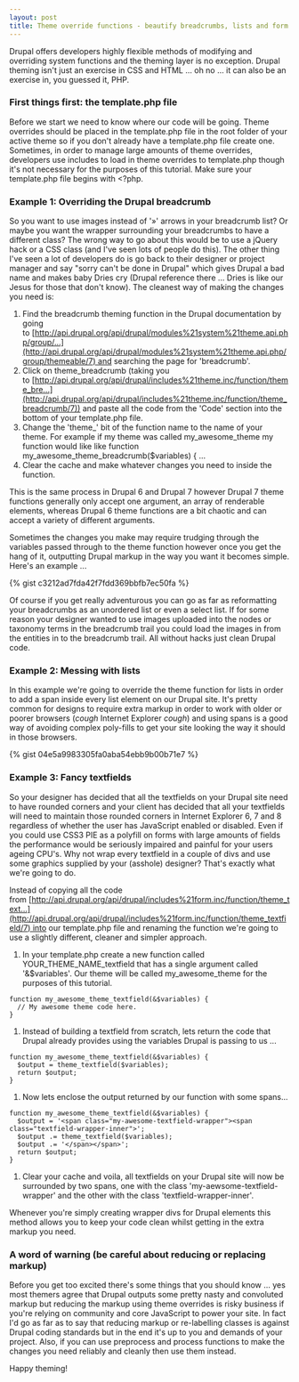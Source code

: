 ```yaml
---
layout: post
title: Theme override functions - beautify breadcrumbs, lists and form elements in Drupal 7
---
```


Drupal offers developers highly flexible methods of modifying and overriding system functions and the theming layer is no exception. Drupal theming isn't just an exercise in CSS and HTML ... oh no ... it can also be an exercise in, you guessed it, PHP.

### First things first: the template.php file
Before we start we need to know where our code will be going. Theme overrides should be placed in the template.php file in the root folder of your active theme so if you don't already have a template.php file create one. Sometimes, in order to manage large amounts of theme overrides, developers use includes to load in theme overrides to template.php though it's not necessary for the purposes of this tutorial. Make sure your template.php file begins with <?php.

### Example 1: Overriding the Drupal breadcrumb
So you want to use images instead of '»' arrows in your breadcrumb list? Or maybe you want the wrapper surrounding your breadcrumbs to have a different class? The wrong way to go about this would be to use a jQuery hack or a CSS class (and I've seen lots of people do this). The other thing I've seen a lot of developers do is go back to their designer or project manager and say "sorry can't be done in Drupal" which gives Drupal a bad name and makes baby Dries cry (Drupal reference there ... Dries is like our Jesus for those that don't know). The cleanest way of making the changes you need is:

1. Find the breadcrumb theming function in the Drupal documentation by going to [http://api.drupal.org/api/drupal/modules%21system%21theme.api.php/group/...](http://api.drupal.org/api/drupal/modules%21system%21theme.api.php/group/themeable/7) and searching the page for 'breadcrumb'.
1. Click on theme_breadcrumb (taking you to [http://api.drupal.org/api/drupal/includes%21theme.inc/function/theme_bre...](http://api.drupal.org/api/drupal/includes%21theme.inc/function/theme_breadcrumb/7)) and paste all the code from the 'Code' section into the bottom of your template.php file.
1. Change the 'theme_' bit of the function name to the name of your theme. For example if my theme was called my_awesome_theme my function would like like function my_awesome_theme_breadcrumb($variables) { ...
1. Clear the cache and make whatever changes you need to inside the function.

This is the same process in Drupal 6 and Drupal 7 however Drupal 7 theme functions generally only accept one argument, an array of renderable elements, whereas Drupal 6 theme functions are a bit chaotic and can accept a variety of different arguments.

Sometimes the changes you make may require trudging through the variables passed through to the theme function however once you get the hang of it, outputting Drupal markup in the way you want it becomes simple. Here's an example ...

{% gist c3212ad7fda42f7fdd369bbfb7ec50fa %}

Of course if you get really adventurous you can go as far as reformatting your breadcrumbs as an unordered list or even a select list. If for some reason your designer wanted to use images uploaded into the nodes or taxonomy terms in the breadcrumb trail you could load the images in from the entities in to the breadcrumb trail. All without hacks just clean Drupal code.

### Example 2: Messing with lists
In this example we're going to override the theme function for lists in order to add a span inside every list element on our Drupal site. It's pretty common for designs to require extra markup in order to work with older or poorer browsers (*cough* Internet Explorer *cough*) and using spans is a good way of avoiding complex poly-fills to get your site looking the way it should in those browsers.

{% gist 04e5a9983305fa0aba54ebb9b00b71e7 %}

### Example 3: Fancy textfields
So your designer has decided that all the textfields on your Drupal site need to have rounded corners and your client has decided that all your textfields will need to maintain those rounded corners in Internet Explorer 6, 7 and 8 regardless of whether the user has JavaScript enabled or disabled. Even if you could use CSS3 PIE as a polyfill on forms with large amounts of fields the performance would be seriously impaired and painful for your users ageing CPU's. Why not wrap every textfield in a couple of divs and use some graphics supplied by your (asshole) designer? That's exactly what we're going to do.

Instead of copying all the code from [http://api.drupal.org/api/drupal/includes%21form.inc/function/theme_text...](http://api.drupal.org/api/drupal/includes%21form.inc/function/theme_textfield/7) into our template.php file and renaming the function we're going to use a slightly different, cleaner and simpler approach.

1. In your template.php create a new function called YOUR_THEME_NAME_textfield that has a single argument called '&$variables'. Our theme will be called my_awesome_theme for the purposes of this tutorial.
```
function my_awesome_theme_textfield(&$variables) {
  // My awesome theme code here.
}
```
1. Instead of building a textfield from scratch, lets return the code that Drupal already provides using the variables Drupal is passing to us ...
```
function my_awesome_theme_textfield(&$variables) {
  $output = theme_textfield($variables);
  return $output;
}
```
1. Now lets enclose the output returned by our function with some spans...
```
function my_awesome_theme_textfield(&$variables) {
  $output = '<span class="my-awesome-textfield-wrapper"><span class="textfield-wrapper-inner">';
  $output .= theme_textfield($variables);
  $output .= '</span></span>';
  return $output;
}
```
1. Clear your cache and voila, all textfields on your Drupal site will now be surrounded by two spans, one with the class 'my-aewsome-textfield-wrapper' and the other with the class 'textfield-wrapper-inner'.

Whenever you're simply creating wrapper divs for Drupal elements this method allows you to keep your code clean whilst getting in the extra markup you need.

### A word of warning (be careful about reducing or replacing markup)
Before you get too excited there's some things that you should know ... yes most themers agree that Drupal outputs some pretty nasty and convoluted markup but reducing the markup using theme overrides is risky business if you're relying on community and core JavaScript to power your site. In fact I'd go as far as to say that reducing markup or re-labelling classes is against Drupal coding standards but in the end it's up to you and demands of your project. Also, if you can use preprocess and process functions to make the changes you need reliably and cleanly then use them instead.

Happy theming!